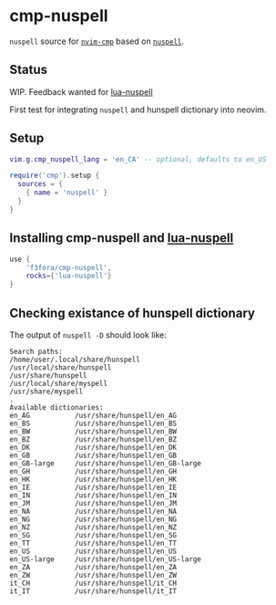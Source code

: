 # cmp-nuspell

`nuspell` source for [`nvim-cmp`](https://github.com/hrsh7th/nvim-cmp) based on [`nuspell`](https://nuspell.github.io/).

## Status

WIP. Feedback wanted for [lua-nuspell](https://github.com/f3fora/lua-nuspell)

First test for integrating `nuspell` and hunspell dictionary into neovim.

## Setup

```lua
vim.g.cmp_nuspell_lang = 'en_CA' -- optional, defaults to en_US

require('cmp').setup {
  sources = {
    { name = 'nuspell' }
  }
}
```

## Installing cmp-nuspell and [lua-nuspell](https://github.com/f3fora/lua-nuspell) 

```lua
use {
    'f3fora/cmp-nuspell',
    rocks={'lua-nuspell'}
}
```

## Checking existance of hunspell dictionary

The output of `nuspell -D` should look like:

```
Search paths:
/home/user/.local/share/hunspell
/usr/local/share/hunspell
/usr/share/hunspell
/usr/local/share/myspell
/usr/share/myspell
.
Available dictionaries:
en_AG           /usr/share/hunspell/en_AG
en_BS           /usr/share/hunspell/en_BS
en_BW           /usr/share/hunspell/en_BW
en_BZ           /usr/share/hunspell/en_BZ
en_DK           /usr/share/hunspell/en_DK
en_GB           /usr/share/hunspell/en_GB
en_GB-large     /usr/share/hunspell/en_GB-large
en_GH           /usr/share/hunspell/en_GH
en_HK           /usr/share/hunspell/en_HK
en_IE           /usr/share/hunspell/en_IE
en_IN           /usr/share/hunspell/en_IN
en_JM           /usr/share/hunspell/en_JM
en_NA           /usr/share/hunspell/en_NA
en_NG           /usr/share/hunspell/en_NG
en_NZ           /usr/share/hunspell/en_NZ
en_SG           /usr/share/hunspell/en_SG
en_TT           /usr/share/hunspell/en_TT
en_US           /usr/share/hunspell/en_US
en_US-large     /usr/share/hunspell/en_US-large
en_ZA           /usr/share/hunspell/en_ZA
en_ZW           /usr/share/hunspell/en_ZW
it_CH           /usr/share/hunspell/it_CH
it_IT           /usr/share/hunspell/it_IT
```



